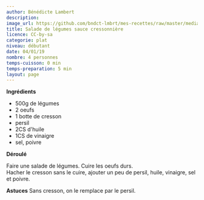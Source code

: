 ```yaml
---
author: Bénédicte Lambert
description: 
image_url: https://github.com/bndct-lmbrt/mes-recettes/raw/master/medias/.jpg
title: Salade de légumes sauce cressonnière
licence: CC-by-sa
categorie: plat
niveau: débutant
date: 04/01/19
nombre: 4 personnes
temps-cuisson: 0 min
temps-preparation: 5 min
layout: page
---
```



**Ingrédients**  
 

* 500g de légumes 
* 2 oeufs
* 1 botte de cresson
* persil
* 2CS d'huile
* 1CS de vinaigre
* sel, poivre



**Déroulé**

Faire une salade de légumes.
Cuire les oeufs durs.  
Hacher le cresson sans le cuire, ajouter un peu de persil, huile, vinaigre, sel et poivre.

**Astuces** 
Sans cresson, on le remplace par le persil.